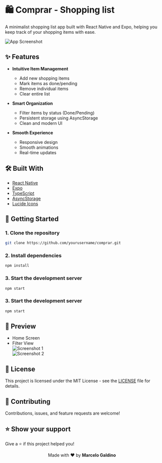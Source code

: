 # 🛍️ Comprar - Shopping list

A minimalist shopping list app built with React Native and Expo, helping you keep track of your shopping items with ease.

![App Screenshot](./assets/home-app.png)

## ✨ Features

- **Intuitive Item Management**
  - Add new shopping items
  - Mark items as done/pending
  - Remove individual items
  - Clear entire list

- **Smart Organization**
  - Filter items by status (Done/Pending)
  - Persistent storage using AsyncStorage
  - Clean and modern UI

- **Smooth Experience**
  - Responsive design
  - Smooth animations
  - Real-time updates

## 🛠️ Built With

- [React Native](https://reactnative.dev/)
- [Expo](https://expo.dev/)
- [TypeScript](https://www.typescriptlang.org/)
- [AsyncStorage](https://react-native-async-storage.github.io/)
- [Lucide Icons](https://lucide.dev/)

## 🚀 Getting Started

### 1. Clone the repository
````bash
git clone https://github.com/yourusername/comprar.git
````

### 2. Install dependencies
````bash
npm install
````

### 3. Start the development server
````bash
npm start
````

### 3. Start the development server
````bash
npm start
````

## 📱 Preview

- Home Screen
- Filter View  
![Screenshot 1](assets/filter-home1.png)  
![Screenshot 2](assets/filter-home2.png)

## 📄 License

This project is licensed under the MIT License - see the [LICENSE](LICENSE) file for details.

## 🤝 Contributing

Contributions, issues, and feature requests are welcome!

## ⭐ Show your support

Give a ⭐️ if this project helped you!

<p align="center">Made with ❤️ by <strong>Marcelo Galdino</strong> </p>
